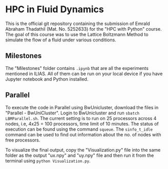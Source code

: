 # HPC in Fluid Dynamics
This is the official git repository containing the submission of Emrald Abraham Thadathil (Mat. No. 5252633) for the "HPC with Python" course. The goal of this course was to use the Lattice Boltzmann Method to simulate the flow of a fluid under various conditions.

## Milestones

The "Milestones" folder contains `.ipynb`  that are all the experiments mentioned in ILIAS. All of them can be run on your local device if you have Jupyter notebook and Python installed.

## Parallel

To execute the code in Parallel using BwUnicluster, download the files in "Parallel - BwUniCluster". Login to BwUnicluster and run `sbatch LBMParallel.sh`. The current setting is to run on 25 processors across 4 nodes, i.e, 4x25 = 100 processors, time limit of 10 minutes. The status of execution can be found using the command `squeue`. The `sinfo_t_idle` command can be used to find out information about the no. of nodes with free processors.

To visualize the final output, copy the "Visualization.py" file into the same folder as the output "ux.npy" and "uy.npy" file and then run it from the terminal using `python Visualization.py`.

